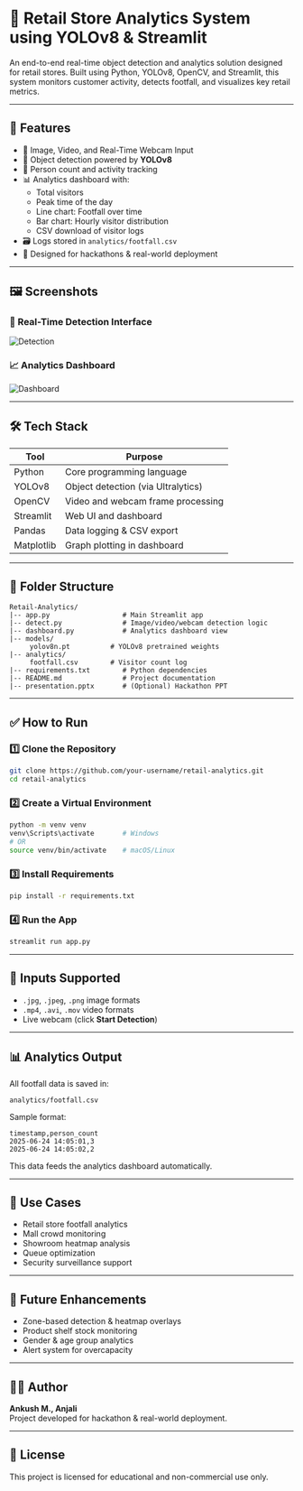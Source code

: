 # 🛒 Retail Store Analytics System using YOLOv8 & Streamlit

An end-to-end real-time object detection and analytics solution designed for retail stores. Built using Python, YOLOv8, OpenCV, and Streamlit, this system monitors customer activity, detects footfall, and visualizes key retail metrics.

---

## 🚀 Features

- 📸 Image, Video, and Real-Time Webcam Input
- 🧠 Object detection powered by **YOLOv8**
- 👥 Person count and activity tracking
- 📊 Analytics dashboard with:
  - Total visitors
  - Peak time of the day
  - Line chart: Footfall over time
  - Bar chart: Hourly visitor distribution
  - CSV download of visitor logs
- 🗃️ Logs stored in `analytics/footfall.csv`
- 🎯 Designed for hackathons & real-world deployment

---

## 🖼️ Screenshots

### 🎥 Real-Time Detection Interface
![Detection]("detection.png")

### 📈 Analytics Dashboard
![Dashboard]("dashboard.png")

---

## 🛠️ Tech Stack

| Tool       | Purpose                            |
|------------|------------------------------------|
| Python     | Core programming language          |
| YOLOv8     | Object detection (via Ultralytics) |
| OpenCV     | Video and webcam frame processing  |
| Streamlit  | Web UI and dashboard               |
| Pandas     | Data logging & CSV export          |
| Matplotlib | Graph plotting in dashboard        |

---

## 📁 Folder Structure

```
Retail-Analytics/
|-- app.py                  # Main Streamlit app
|-- detect.py               # Image/video/webcam detection logic
|-- dashboard.py            # Analytics dashboard view
|-- models/
     yolov8n.pt          # YOLOv8 pretrained weights
|-- analytics/
     footfall.csv        # Visitor count log
|-- requirements.txt        # Python dependencies
|-- README.md               # Project documentation
|-- presentation.pptx       # (Optional) Hackathon PPT
```

---

## ✅ How to Run

### 1️⃣ Clone the Repository

```bash
git clone https://github.com/your-username/retail-analytics.git
cd retail-analytics
```

### 2️⃣ Create a Virtual Environment

```bash
python -m venv venv
venv\Scripts\activate       # Windows
# OR
source venv/bin/activate    # macOS/Linux
```

### 3️⃣ Install Requirements

```bash
pip install -r requirements.txt
```

### 4️⃣ Run the App

```bash
streamlit run app.py
```

---

## 🎥 Inputs Supported

- `.jpg`, `.jpeg`, `.png` image formats
- `.mp4`, `.avi`, `.mov` video formats
- Live webcam (click **Start Detection**)

---

## 📊 Analytics Output

All footfall data is saved in:

```
analytics/footfall.csv
```

Sample format:

```
timestamp,person_count
2025-06-24 14:05:01,3
2025-06-24 14:05:02,2
```

This data feeds the analytics dashboard automatically.

---

## 🎯 Use Cases

- Retail store footfall analytics
- Mall crowd monitoring
- Showroom heatmap analysis
- Queue optimization
- Security surveillance support

---

## 🌟 Future Enhancements

- Zone-based detection & heatmap overlays
- Product shelf stock monitoring
- Gender & age group analytics
- Alert system for overcapacity

---

## 👨‍💻 Author

**Ankush M., Anjali**  
Project developed for hackathon & real-world deployment.

---

## 📄 License

This project is licensed for educational and non-commercial use only.
